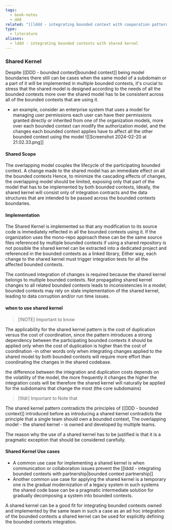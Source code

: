 ```yaml
---
tags:
  - book-notes
  - ddd
related: "[[lddd - integrating bounded context with cooperation pattern]]"
type:
  - literature
aliases:
  - lddd - integrating bounded contexts with shared kernel
---
```

### Shared Kernel 
Despite [[DDD - bounded context|bounded context]] being model boundaries there still can be cases when the same model of a subdomain or a part of it will be implemented in multiple bounded contexts, it's crucial to stress that the shared model is designed according to the needs of all the bounded contexts more over the shared model has to be consistent across all of the bounded contexts that are using it.
- an example, consider an enterprise system that uses a model for managing user permissions each user can have their permissions granted directly or inherited from one of the organization models, more over each bounded context can modify the authorization model, and the changes each bounded context applies have to affect all the other bounded context using the model
![[Screenshot 2024-02-20 at 21.02.33.png]]

#### Shared Scope
The overlapping model couples the lifecycle of the participating bounded context. A change made to the shared model has an immediate effect on all the bounded contexts Hence, to minimize the cascading effects of changes, the overlapping model should be limited, exposing only that part of the model that has to be implemented by both bounded contexts, Ideally, the shared kernel will consist only of integration contracts and the data structures that are intended to be passed across the bounded contexts boundaries. 

#### Implementation 
The Shared Kernel is implemented so that any modification to its source code is immediately reflected in all the bounded contexts using it.
If the organization uses the mono-repo approach these can be the same source files referenced by multiple bounded contexts if using a shared repository is not possible the shared kernel can be extracted into a dedicated project and referenced in the bounded contexts as a linked library, Either way, each change to the shared kernel must trigger integration tests for all the affected bounded contexts.

The continued integration of changes is required because the shared kernel belongs to multiple bounded contexts. Not propagating shared kernel changes to all related bounded contexts leads to inconsistencies in a model; bounded contexts may rely on stale implementation of the shared kernel, leading to data corruption and/or run time issues.

#### when to use shared kernel

> [!NOTE] Important to know 

The applicability for the shared kernel pattern is the cost of duplication versus the cost of coordination, since the pattern introduces a strong dependency between the participating bounded contexts it should be applied only when the cost of duplication is higher than the cost of coordination -in other words only when integrating changes applied to the shared model by both bounded contexts will require more effort than coordinating the changes in the shared codebase.

the difference between the integration and duplication costs depends on the volatility of the model, the more frequently it changes the higher the integration costs will be therefore the shared kernel will naturally be applied for the subdomains that change the most (the core subdomains)


> [!tldr] Important to Note that 
> 

The shared kernel pattern contradicts the principles of [[DDD - bounded context]] introduced before as introducing a shared kernel contradicts the principle that a single team should own a bounded context, The overlapping model - the shared kernel - is owned and developed by multiple teams.

The reason why the use of a shared kernel has to be justified is that it is a pragmatic exception that should be considered carefully.

#### Shared Kernel Use cases
- A common use case for implementing a shared kernel is when communication or collaboration issues prevent the [[lddd - integrating bounded contexts with partnership|bounded context partnership]]
- Another common use case for applying the shared kernel is a temporary one is the gradual modernization of a legacy system in such systems the shared code base can be a pragmatic intermediate solution for gradually decomposing a system into bounded contexts. 

A shared kernel can be a good fit for integrating bounded contexts owned and implemented by the same team in such a case as an ad hoc integration of the bounded contexts a shared kernel can be used for explicitly defining the bounded contexts integration.
